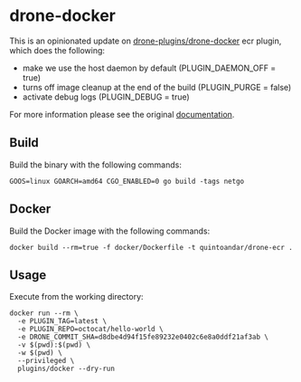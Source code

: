 # drone-docker

This is an opinionated update on [drone-plugins/drone-docker](https://github.com/drone-plugins/drone-docker) ecr plugin, which does the following:

* make we use the host daemon by default (PLUGIN_DAEMON_OFF = true)
* turns off image cleanup at the end of the build (PLUGIN_PURGE = false)
* activate debug logs (PLUGIN_DEBUG = true)

For more information please see the original [documentation](http://plugins.drone.io/drone-plugins/drone-ecr/).
 
## Build

Build the binary with the following commands:

```
GOOS=linux GOARCH=amd64 CGO_ENABLED=0 go build -tags netgo
```

## Docker

Build the Docker image with the following commands:

```
docker build --rm=true -f docker/Dockerfile -t quintoandar/drone-ecr .
```

## Usage

Execute from the working directory:

```
docker run --rm \
  -e PLUGIN_TAG=latest \
  -e PLUGIN_REPO=octocat/hello-world \
  -e DRONE_COMMIT_SHA=d8dbe4d94f15fe89232e0402c6e8a0ddf21af3ab \
  -v $(pwd):$(pwd) \
  -w $(pwd) \
  --privileged \
  plugins/docker --dry-run
```
